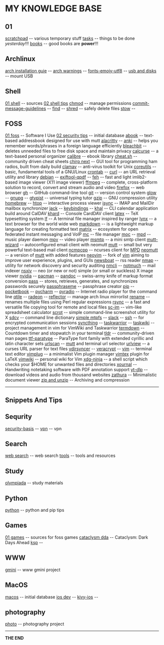 # MY KNOWLEDGE BASE

## 01
[scratchpad](scratchpad.md) -- various temporary stuff
[tasks](tasks.md) -- things to be done _yesterday_!!!
[books](books.md) -- good books are **power**!!!

## Archlinux
[arch installation guie](archlinux.md) --
[arch warnings](archlinux-warnings.md) --
[fonts-emojy-utf8](emoji-and-utf8.md) --
[usb and disks](mount-usb.md) -- mount USB

## Shell
[01 shell](shell) -- sources
[02 shell tips](shell-tips.md)
[chmod](chmod.md) -- manage permissions
[commit-message-guidelines](commit-message-guidelines) --
[find](find.md) --
[shred](shred.md) -- safely delete files
[stow](stow) --

## FOSS
[01 foss](foss.md) -- Software I Use
[02 security tips](sectips.md) -- initial database
[abook](abook.md) -- text-based addressbook designed for use with mutt
[alacritty](alacritty.md) --
[anki](anki) -- helps you remember words/phrases in a foreign language efficiently
[bleachbit](bleachbit.md) -- deletes unneeded files to free disk space and maintain privacy
[calcurse](calcurse.md) -- a text-based personal organizer
[calibre](calibre.md) -- ebook library
[cheat.sh](cheatsh.md) -- community driven cheat sheets
[chirp next](chirp-next) -- GUI tool for programming ham radios, built from daily build
[clamav](clamav.md) -- anti-virus toolkit for Unix
[coreutils](coreutils.md) -- basic, fundamental tools of a GNU/Linux
[crontab](crontab.md) --
[curl](curl.md) -- an URL retrieval utility and library
[debian](debian.md) --
[exiftool-qpdf](exiftool-qpdf.md) --
[feh](feh) -- fast and light imlib2-based image viewer (X11 image viewer)
[ffmpeg](ffmpeg) -- complete, cross-platform solution to record, convert and stream audio and video
[firefox](firefox.md) -- web browser
[gh](gh.md) -- GitHub command-line tool
[git](git.md) -- version control system
[glow](glow.md) --
[gnupg](gnupg.md) --
[gtypist](gtypist.md) -- universal typing tutor
[gzip](gzip.md) -- GNU compression utility
[homebrew](homebrew.md) --
[htop](htop) -- interactive process viewer
[isync](isync.md) -- IMAP and MailDir mailbox synchronizer
[jack](jack.md) --
[keybindings](keybindings.md) --
[khal](khal.md) -- CLI calendar application build around CalDAV
[khard](khard.md) -- Console CardDAV client
[latex](latex.md) -- TeX typesetting system
[lf](lf) -- A terminal file manager inspired by ranger
[lynx](lynx.md) -- a text browser for the world wide web
[markdown](markdown.md) -- is a lightweight markup language for creating formatted text
[matrix](matrix) -- ecosystem for open federated instant messaging and VoIP
[mc](mc.md) -- file manager
[moc](moc.md) --
[mpd](mpd) -- music player daemon
[mpv](mpv.md) -- video player
[msmtp](msmtp.md) -- a mini smtp client
[mutt-wizard](mutt-wizard.md) -- autoconfigured email client with neomutt
[mutt](mutt.md) -- small but very powerful text-based mail client
[ncmpcpp](ncmpcpp) -- ncurses client for [MPD](mpd.md)
[neomutt](neomutt.md) -- a version of [mutt](mutt.md) with added features
[neovim](neovim.md) -- fork of [vim](vim.md) aiming to improve user experience, plugins, and GUIs
[newsboat](newsboat.md) -- rss reader
[nmap](nmap) -- utility for network discovery and security auditing
[nmcli](nmcli.md) --
[notmuch](notmuch.md) -- mail indexer
[nsxiv](nsxiv.md) -- neo (or new or not) simple (or small or suckless) X image viewer
[nvidia](nvidia.md) --
[pacman](pacman.md) --
[pandoc](pandoc.md) -- swiss-army knife of markup format conversion
[pass](pass.md) -- stores, retrieves, generates, and synchronizes passwords securely
[passphraseme](passphraseme.md) -- passphrase creator
[pip](pip.md) --
[pocketbook](pocketbook) --
[pycharm](pycharm.md) --
[pyradio](pyradio) -- Internet radio player for the command line
[qtile](qtile.md) --
[radeon](radeon.md) --
[reflector](reflector.md) -- manage arch linux mirrorlist
[rename](rename) -- renames multiple files using Perl regular expressions
[rsync](rsync.md) -- a fast and versatile file copying tool for remote and local files
[sc-im](sc-im.md) -- vim-like spreadsheet calculator
[scrot](scrot) -- simple command-line screenshot utility for X
[sdcv](sdcv.md) -- command line dictionary
[simple mtpfs](simple-mtpfs.md) --
[slack](slack.md) --
[ssh](ssh.md) -- for encrypted communication sessions
[syncthing](syncthing.md) --
[taskwarrior](taskwarrior.md) --
[taskwiki](taskwiki.md) -- project management in vim for VimWiki and Taskwarrior
[termdown](termdown.md) -- Countdown timer and stopwatch in your terminal
[tldr](tldr.md) -- community-driven man pages
[ttf-paratype](ttf-paratype.md) -- ParaType font family with extended cyrillic and latin character sets
[urlscan](urlscan.md) -- [mutt](mutt) and terminal url selector
[urlview](urlview.md) -- a curses URL parser for text files
[vdirsyncer](vdirsyncer.md) --
[veracrypt](veracrypt.md) --
[vim](vim.md) -- terminal text editor
[vimplug](vimplug.md) -- a minimalist Vim plugin manager
[vimtex](vimtex) plugin for LaTeX
[vimwiki](vimwiki-basis.md) -- personal wiki for Vim
[xdg-ninja](xdg-ninja) -- a shell script which checks your $HOME for unwanted files and directories
[xournal](xournal) -- Handwriting notetaking software with PDF annotation support
[yt-dlp](yt-dlp) -- download videos and audio from thousand websites
[zathura](zathura.md) -- Minimalistic document viewer
[zip and unzip](zip-unzip.md) -- Archiving and compression

---

## Snippets And Tips

## Sequrity
[security-basis](security-basis.md) --
[vpn](vpn) -- vpn

## Search
[web search](web-search.md) -- web search
[tools](tools) -- tools and resources

## Study
[olympiada](olympiada.md) -- study materials

## Python
[python](python.md) -- python and pip tips

## Games
[01 games](games) -- sources for foss games
[cataclysm dda](cataclysm-dda) -- Cataclysm: Dark Days Ahead
[ksp](ksp.md) --

## WWW
[gmini](gmini.md) -- www gmini project

## MacOS
[macos](macos.md) -- initial database
[ios dev](ios-dev.md) --
[kivy-ios](kivy-ios-cheatsheet.md) --

## photography
[photo](photo.md) -- photography project

---

**THE END**
